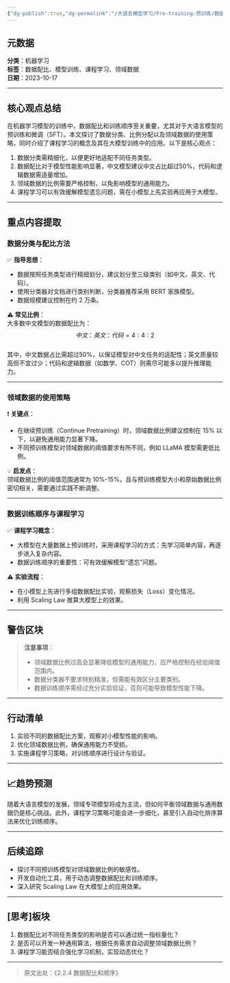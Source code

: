 ```yaml
---
{"dg-publish":true,"dg-permalink":"/大语言模型学习/Pre-training-预训练/数据配比与训练顺序优化指南","dg-home":false,"dg-description":"在此输入笔记的描述","dg-hide":false,"dg-hide-title":false,"dg-show-backlinks":true,"dg-show-local-graph":true,"dg-show-inline-title":true,"dg-pinned":false,"dg-passphrase":"在此输入访问密码","dg-enable-mathjax":false,"dg-enable-mermaid":false,"dg-enable-uml":false,"dg-note-icon":0,"dg-enable-dataview":false,"tags":["NLP"],"permalink":"/大语言模型学习/Pre-training-预训练/数据配比与训练顺序优化指南/","dgShowBacklinks":true,"dgShowLocalGraph":true,"dgShowInlineTitle":true,"dgPassFrontmatter":true,"noteIcon":0,"created":"2025-04-08T14:27:00.000+08:00","updated":"2025-04-13T13:06:02.000+08:00"}
---
```




## 元数据
**分类**：机器学习  
**标签**：数据配比、模型训练、课程学习、领域数据  
**日期**：2023-10-17  

---



## 核心观点总结
在机器学习模型的训练中，数据配比和训练顺序至关重要，尤其对于大语言模型的预训练和微调（SFT）。本文探讨了数据分类、比例分配以及领域数据的使用策略，同时介绍了课程学习的概念及其在大模型训练中的应用。以下是核心观点：

1. 数据分类需精细化，以便更好地适配不同任务类型。
2. 数据配比对于模型性能影响显著，中文模型建议中文占比超过50%，代码和逻辑数据需适量增加。
3. 领域数据的比例需要严格控制，以免影响模型的通用能力。
4. 课程学习可以有效缓解模型遗忘问题，需在小模型上先实验再应用于大模型。

---



## 重点内容提取

### 数据分类与配比方法
✅ **指导思想**：  
- 数据按照任务类型进行精细划分，建议划分至三级类别（如中文、英文、代码）。  
- 使用分类器对文档进行类别判断，分类器推荐采用 BERT 家族模型。  
- 数据规模建议控制在约 2 万条。

⚠ **常见比例**：  
大多数中文模型的数据配比为：  
$$
中文：英文：代码 = 4:4:2
$$  
其中，中文数据占比需超过50%，以保证模型对中文任务的适配性；英文质量较高但不宜过少；代码和逻辑数据（如数学、COT）则需尽可能多以提升推理能力。

---


### 领域数据的使用策略
❗ **关键点**：  
- 在继续预训练（Continue Pretraining）时，领域数据比例建议控制在 15% 以下，以避免通用能力显著下降。  
- 不同预训练模型对领域数据的阈值要求有所不同，例如 LLaMA 模型需更低比例。  

💡 **启发点**：  
领域数据比例的阈值范围通常为 10%-15%，且与预训练模型大小和原始数据比例密切相关，需要通过实践不断调整。

---


### 数据训练顺序与课程学习
✅ **课程学习概念**：  
- 大模型在大量数据上预训练时，采用课程学习的方式：先学习简单内容，再逐步进入复杂内容。  
- 数据训练顺序的重要性：可有效缓解模型“遗忘”问题。  

⚠ **实验流程**：  
- 在小模型上先进行多组数据配比实验，观察损失（Loss）变化情况。  
- 利用 Scaling Law 推算大模型上的效果。

---



## 警告区块
> **注意事项**：
> - 领域数据比例过高会显著降低模型的通用能力，应严格控制在经验阈值范围内。
> - 数据分类器不要求特别精准，但需能有效区分主要类别。
> - 数据训练顺序需经过充分实验验证，否则可能导致模型性能下降。

---



## 行动清单
1. 实验不同的数据配比方案，观察对小模型性能的影响。
2. 优化领域数据比例，确保通用能力不受损。
3. 实施课程学习策略，对训练顺序进行设计与验证。

---



## 📈趋势预测
随着大语言模型的发展，领域专项模型将成为主流，但如何平衡领域数据与通用数据仍是核心挑战。此外，课程学习策略可能会进一步细化，甚至引入自动化排序算法来优化训练顺序。

---



## 后续追踪
- 探讨不同预训练模型对领域数据比例的敏感性。
- 开发自动化工具，用于动态调整数据配比和训练顺序。
- 深入研究 Scaling Law 在大模型上的应用效果。

---



## [思考]板块
1. 数据配比对不同任务类型的影响是否可以通过统一指标量化？  
2. 是否可以开发一种通用算法，根据任务需求自动调整领域数据比例？  
3. 课程学习能否结合强化学习机制，实现动态优化？

---

> 原文出处：《2.2.4 数据配比和顺序》
